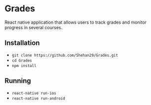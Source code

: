 # Grades

React native application that allows users to track grades and monitor progress in several courses.

## Installation

- `git clone https://github.com/Shehan29/Grades.git`
- `cd Grades`
- `npm install`

## Running

- `react-native run-ios`
- `react-native run-android`
